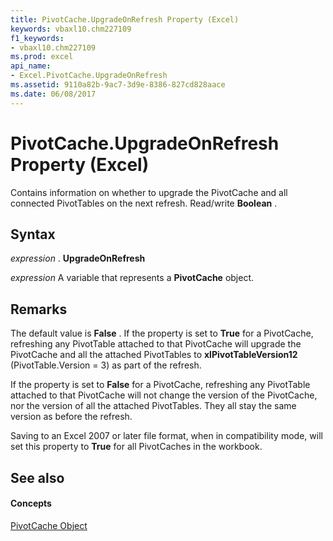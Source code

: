 ```yaml
---
title: PivotCache.UpgradeOnRefresh Property (Excel)
keywords: vbaxl10.chm227109
f1_keywords:
- vbaxl10.chm227109
ms.prod: excel
api_name:
- Excel.PivotCache.UpgradeOnRefresh
ms.assetid: 9110a82b-9ac7-3d9e-8386-827cd828aace
ms.date: 06/08/2017
---
```



# PivotCache.UpgradeOnRefresh Property (Excel)

Contains information on whether to upgrade the PivotCache and all connected PivotTables on the next refresh. Read/write  **Boolean** .


## Syntax

 _expression_ . **UpgradeOnRefresh**

 _expression_ A variable that represents a **PivotCache** object.


## Remarks

The default value is  **False** . If the property is set to **True** for a PivotCache, refreshing any PivotTable attached to that PivotCache will upgrade the PivotCache and all the attached PivotTables to **xlPivotTableVersion12** (PivotTable.Version = 3) as part of the refresh.

If the property is set to  **False** for a PivotCache, refreshing any PivotTable attached to that PivotCache will not change the version of the PivotCache, nor the version of all the attached PivotTables. They all stay the same version as before the refresh.

Saving to an Excel 2007 or later file format, when in compatibility mode, will set this property to  **True** for all PivotCaches in the workbook.


## See also


#### Concepts


[PivotCache Object](Excel.PivotCache.md)


